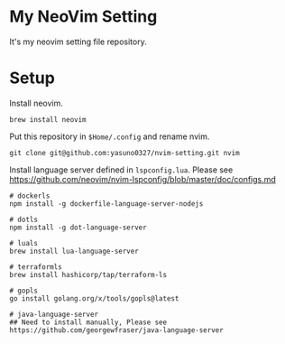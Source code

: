 # My NeoVim Setting
It's my neovim setting file repository.

# Setup
Install neovim.

```
brew install neovim
```

Put this repository in `$Home/.config` and rename nvim.

```
git clone git@github.com:yasuno0327/nvim-setting.git nvim 
```

Install language server defined in `lspconfig.lua`.
Please see https://github.com/neovim/nvim-lspconfig/blob/master/doc/configs.md

```
# dockerls
npm install -g dockerfile-language-server-nodejs

# dotls
npm install -g dot-language-server

# luals
brew install lua-language-server

# terraformls
brew install hashicorp/tap/terraform-ls

# gopls
go install golang.org/x/tools/gopls@latest

# java-language-server
## Need to install manually, Please see https://github.com/georgewfraser/java-language-server 
```
